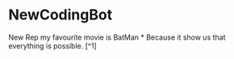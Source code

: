# NewCodingBot
New Rep
my favourite movie is BatMan * Because it show us that everything is possible. [^1]
